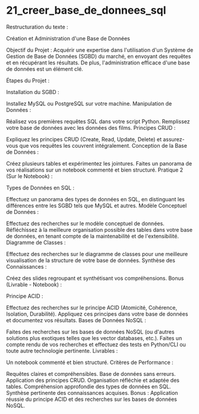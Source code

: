 # 21_creer_base_de_donnees_sql

Restructuration du texte :

Création et Administration d'une Base de Données

Objectif du Projet :
Acquérir une expertise dans l'utilisation d'un Système de Gestion de Base de Données (SGBD) du marché, en envoyant des requêtes et en récupérant les résultats. De plus, l'administration efficace d'une base de données est un élément clé.

Étapes du Projet :

Installation du SGBD :

Installez MySQL ou PostgreSQL sur votre machine.
Manipulation de Données :

Réalisez vos premières requêtes SQL dans votre script Python.
Remplissez votre base de données avec les données des films.
Principes CRUD :

Expliquez les principes CRUD (Create, Read, Update, Delete) et assurez-vous que vos requêtes les couvrent intégralement.
Conception de la Base de Données :

Créez plusieurs tables et expérimentez les jointures.
Faites un panorama de vos réalisations sur un notebook commenté et bien structuré.
Pratique 2 (Sur le Notebook) :

Types de Données en SQL :

Effectuez un panorama des types de données en SQL, en distinguant les différences entre les SGBD tels que MySQL et autres.
Modèle Conceptuel de Données :

Effectuez des recherches sur le modèle conceptuel de données.
Réfléchissez à la meilleure organisation possible des tables dans votre base de données, en tenant compte de la maintenabilité et de l'extensibilité.
Diagramme de Classes :

Effectuez des recherches sur le diagramme de classes pour une meilleure visualisation de la structure de votre base de données.
Synthèse des Connaissances :

Créez des slides regroupant et synthétisant vos compréhensions.
Bonus (Livrable - Notebook) :

Principe ACID :

Effectuez des recherches sur le principe ACID (Atomicité, Cohérence, Isolation, Durabilité).
Appliquez ces principes dans votre base de données et documentez vos résultats.
Bases de Données NoSQL :

Faites des recherches sur les bases de données NoSQL (ou d'autres solutions plus exotiques telles que les vector databases, etc.).
Faites un compte rendu de vos recherches et effectuez des tests en Python/CLI ou toute autre technologie pertinente.
Livrables :

Un notebook commenté et bien structuré.
Critères de Performance :

Requêtes claires et compréhensibles.
Base de données sans erreurs.
Application des principes CRUD.
Organisation réfléchie et adaptée des tables.
Compréhension approfondie des types de données en SQL.
Synthèse pertinente des connaissances acquises.
Bonus : Application réussie du principe ACID et des recherches sur les bases de données NoSQL.
